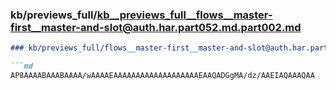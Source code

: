### kb/previews_full/kb__previews_full__flows__master-first__master-and-slot@auth.har.part052.md.part002.md

```md
### kb/previews_full/flows__master-first__master-and-slot@auth.har.part052.md (part 002)

```md
AP8AAAABAAABAAAA/wAAAAEAAAAAAAAAAAAAAAAAAAEAAQADGgMA/dz/AAEIAQAAAQAA
```

```

```
